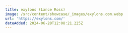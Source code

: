```yaml
---
title: exylons (Lance Ross)
image: /src/content/showcase/_images/exylons.com.webp
url: 'https://exylons.com/'
dateAdded: 2024-06-28T12:08:21.225Z
---
```


